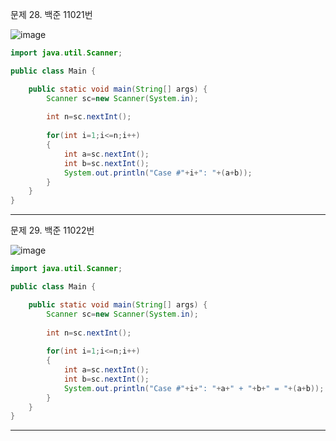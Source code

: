 문제 28. 백준 11021번

![image](https://user-images.githubusercontent.com/100551348/165221605-bb6aae64-8e73-46f1-9f84-85b12da4e100.png)

~~~java
import java.util.Scanner;

public class Main {

	public static void main(String[] args) {
		Scanner sc=new Scanner(System.in);
		
		int n=sc.nextInt();
		
		for(int i=1;i<=n;i++)
		{
			int a=sc.nextInt();
			int b=sc.nextInt();
			System.out.println("Case #"+i+": "+(a+b));
		}
	}
}
~~~

***

문제 29. 백준 11022번

![image](https://user-images.githubusercontent.com/100551348/165222015-c193a254-af95-4f24-b31c-4cb9c331a8c4.png)

~~~java
import java.util.Scanner;

public class Main {

	public static void main(String[] args) {
		Scanner sc=new Scanner(System.in);
		
		int n=sc.nextInt();
		
		for(int i=1;i<=n;i++)
		{
			int a=sc.nextInt();
			int b=sc.nextInt();
			System.out.println("Case #"+i+": "+a+" + "+b+" = "+(a+b));
		}
	}
}
~~~

***
